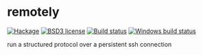 # remotely

[![Hackage](https://img.shields.io/hackage/v/remotely.svg)](https://hackage.haskell.org/package/remotely)
[![BSD3 license](https://img.shields.io/badge/license-BSD3-blue.svg)](LICENSE)
[![Build status](https://secure.travis-ci.org/mwotton/remotely.svg)](https://travis-ci.org/mwotton/remotely)
[![Windows build status](https://ci.appveyor.com/api/projects/status/github/mwotton/remotely?branch=master&svg=true)](https://ci.appveyor.com/project/mwotton/remotely)

run a structured protocol over a persistent ssh connection